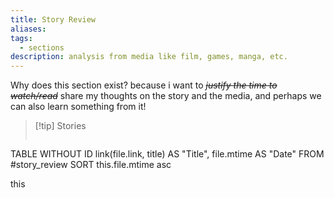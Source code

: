 ```yaml
---
title: Story Review
aliases: 
tags:
  - sections
description: analysis from media like film, games, manga, etc.
---
```

Why does this section exist? because i want to *~~justify the time to watch/read~~* share my thoughts on the story and the media, and perhaps we can also learn something from it!

>[!tip] Stories
>``` dataview
TABLE WITHOUT ID
  link(file.link, title) AS "Title",
  file.mtime AS "Date"
FROM #story_review 
SORT this.file.mtime asc

this